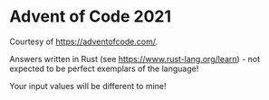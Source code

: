 # Advent of Code 2021

Courtesy of https://adventofcode.com/.

Answers written in Rust (see https://www.rust-lang.org/learn) - not expected to be perfect exemplars of the language!

Your input values will be different to mine!